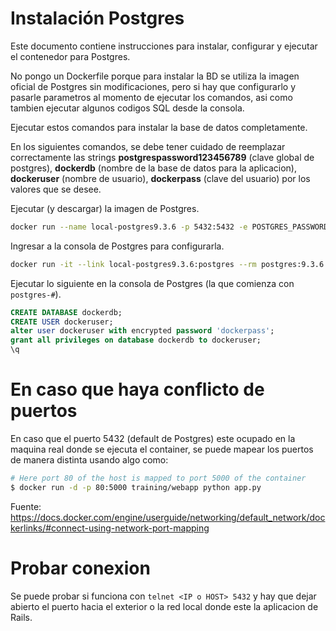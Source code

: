 # Instalación Postgres

Este documento contiene instrucciones para instalar, configurar y ejecutar el contenedor para Postgres.

No pongo un Dockerfile porque para instalar la BD se utiliza la imagen oficial de Postgres sin modificaciones, pero si hay que configurarlo y pasarle parametros al momento de ejecutar los comandos, asi como tambien ejecutar algunos codigos SQL desde la consola.

Ejecutar estos comandos para instalar la base de datos completamente.

En los siguientes comandos, se debe tener cuidado de reemplazar correctamente las strings **postgrespassword123456789** (clave global de postgres), **dockerdb** (nombre de la base de datos para la aplicacion), **dockeruser** (nombre de usuario), **dockerpass** (clave del usuario) por los valores que se desee.

Ejecutar (y descargar) la imagen de Postgres.

```bash
docker run --name local-postgres9.3.6 -p 5432:5432 -e POSTGRES_PASSWORD=postgrespassword123456789 -d postgres:9.3.6
```

Ingresar a la consola de Postgres para configurarla.

```bash
docker run -it --link local-postgres9.3.6:postgres --rm postgres:9.3.6 sh -c 'exec psql -h "$POSTGRES_PORT_5432_TCP_ADDR" -p "$POSTGRES_PORT_5432_TCP_PORT" -U postgres'
```


Ejecutar lo siguiente en la consola de Postgres (la que comienza con `postgres-#`).

```sql
CREATE DATABASE dockerdb;
CREATE USER dockeruser;
alter user dockeruser with encrypted password 'dockerpass';
grant all privileges on database dockerdb to dockeruser;
\q
```



# En caso que haya conflicto de puertos

En caso que el puerto 5432 (default de Postgres) este ocupado en la maquina real donde se ejecuta el container, se puede mapear los puertos de manera distinta usando algo como:


```bash
# Here port 80 of the host is mapped to port 5000 of the container
$ docker run -d -p 80:5000 training/webapp python app.py

```

Fuente: https://docs.docker.com/engine/userguide/networking/default_network/dockerlinks/#connect-using-network-port-mapping

# Probar conexion

Se puede probar si funciona con `telnet <IP o HOST> 5432` y hay que dejar abierto el puerto hacia el exterior o la red local donde este la aplicacion de Rails.

